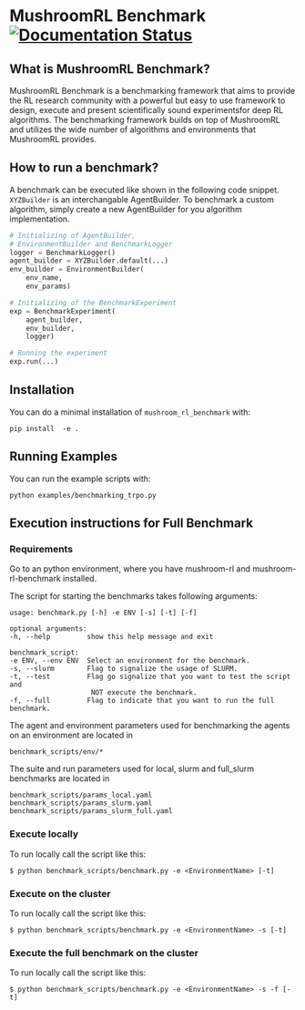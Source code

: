# MushroomRL Benchmark [![Documentation Status](https://readthedocs.org/projects/mushroom-rl-benchmark/badge/?version=latest)](https://mushroom-rl-benchmark.readthedocs.io/en/latest/?badge=latest)


## What is MushroomRL Benchmark?

MushroomRL Benchmark is a benchmarking framework that aims to provide the RL research community with a powerful but easy to use framework to design, execute and present scientifically sound experimentsfor deep RL algorithms. The benchmarking framework builds on top of MushroomRL and utilizes the wide number of algorithms and environments that MushroomRL provides. 

## How to run a benchmark?

A benchmark can be executed like shown in the following code snippet. `XYZBuilder` is an interchangable AgentBuilder. To benchmark a custom algorithm, simply create a new AgentBuilder for you algorithm implementation.

```python
# Initializing of AgentBuilder, 
# EnvironmentBuilder and BenchmarkLogger
logger = BenchmarkLogger()
agent_builder = XYZBuilder.default(...)
env_builder = EnvironmentBuilder(
    env_name, 
    env_params)

# Initializing of the BenchmarkExperiment
exp = BenchmarkExperiment(
    agent_builder, 
    env_builder, 
    logger)

# Running the experiment
exp.run(...)
```

## Installation

You can do a minimal installation of ``mushroom_rl_benchmark`` with:

    pip install  -e .

## Running Examples

You can run the example scripts with:

    python examples/benchmarking_trpo.py

## Execution instructions for Full Benchmark

### Requirements

Go to an python environment, where you have mushroom-rl and mushroom-rl-benchmark installed. 

The script for starting the benchmarks takes following arguments:

    usage: benchmark.py [-h] -e ENV [-s] [-t] [-f]

    optional arguments:
    -h, --help         show this help message and exit

    benchmark_script:
    -e ENV, --env ENV  Select an environment for the benchmark.
    -s, --slurm        Flag to signalize the usage of SLURM.
    -t, --test         Flag go signalize that you want to test the script and
                        NOT execute the benchmark.
    -f, --full         Flag to indicate that you want to run the full benchmark.

The agent and environment parameters used for benchmarking the agents on an environment are located in

    benchmark_scripts/env/*

The suite and run parameters used for local, slurm and full_slurm benchmarks are located in

    benchmark_scripts/params_local.yaml
    benchmark_scripts/params_slurm.yaml
    benchmark_scripts/params_slurm_full.yaml

### Execute locally

To run locally call the script like this:

    $ python benchmark_scripts/benchmark.py -e <EnvironmentName> [-t]

### Execute on the cluster

To run locally call the script like this:

    $ python benchmark_scripts/benchmark.py -e <EnvironmentName> -s [-t]

### Execute the full benchmark on the cluster

To run locally call the script like this:

    $ python benchmark_scripts/benchmark.py -e <EnvironmentName> -s -f [-t]
